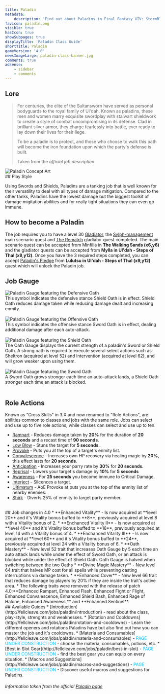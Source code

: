 ```yaml
---
title: Paladin
metadata:
    description: 'Find out about Paladins in Final Fantasy XIV: StormBlood patch 4.0. Learn about their job gauge and all the changes introducted to PLD with SB.'
favicon: paladin.png
visible: true
hasIcon: true
showSubpages: true
displayTitle: 'Paladin Class Guide'
shortTitle: Paladin
gameVersion: '4.0'
newsImageLarge: paladin-class-banner.jpg
comments: true
adsense:
    - sidebar
    - comments
---
```


## Lore
<div class="row">
  <div class="col-md-6">
      <blockquote>
          <p>For centuries, the elite of the Sultansworn have served as personal bodyguards to the royal family of Ul'dah. Known as paladins, these men and women marry exquisite swordplay with stalwart shieldwork to create a style of combat uncompromising in its defense. Clad in brilliant silver armor, they charge fearlessly into battle, ever ready to lay down their lives for their liege.</p>
          <p>To be a paladin is to protect, and those who choose to walk this path will become the iron foundation upon which the party's defense is built.</p>
          <footer>Taken from the <cite title="Source Title">official job description</cite></footer>
    </blockquote>
  </div>
  
  <div class="col-md-4">
      <img src="http://fellcleave.com/user/pages/04.jobs/09.paladin/paladin-concept-art.png" alt="Paladin Concept Art">
  </div>   
</div>
## Play Style

Using Swords and Shields, Paladins are a tanking job that is well known for their versatility to deal with all types of damage mitigation. Compared to the other tanks, Paladins have the lowest damage but the biggest toolkit of damage migitation abilities and for really tight situations they can even go immune.

## How to become a Paladin
The job requires you to have a level 30 [Gladiator](http://fellcleave.com/classes/gladiator), the [Sylph-management](http://xivdb.com/quest/66049/sylph-management) main scenario quest and [The Rematch](http://xivdb.com/quest/65801/the+rematch) gladiator quest completed. The main scenario quest can be accepted from Minfilia in **The Walking Sands (x6,y6)** and the gladiator quests can be accepted from **Mylla in Ul'dah - Steps of Thal (x9,y12)**. Once you have the 3 required steps completed, you can accept [Paladin's Pledge](http://xivdb.com/quest/66591/paladin's+pledge) from **Lulutsu in Ul'dah - Steps of Thal (x9,y12)** quest which will unlock the Paladin job. 

## Job Gauge
<div class="row">
  <div class="col-md-5">
 <img src="http://fellcleave.com/user/pages/04.jobs/09.paladin/paladin-job-gauge-defensive-oath.png" alt="Paladin Gauge featuring the Defensive Oath">
  </div>
   <div class="col-md-5">
     This symbol indicates the defensive stance Shield Oath is in effect. Shield Oath reduces damage taken while reducing damage dealt and increasing enmity.
  </div>   
</div>
<br />
<div class="row">
  <div class="col-md-5">
      <img src="http://fellcleave.com/user/pages/04.jobs/09.paladin/paladin-job-gauge-offensive-oath.png" alt="Paladin Gauge featuring the Offensive Oath">
  </div>
   <div class="col-md-5">
      This symbol indicates the offensive stance Sword Oath is in effect, dealing additional damage after each auto-attack.
  </div>   
</div>
<br />
<div class="row">
  <div class="col-md-5">
 <img src="http://fellcleave.com/user/pages/04.jobs/09.paladin/paladin-job-gauge-shield-oath.png" alt="Paladin Gauge featuring the Shield Oath">
  </div>
   <div class="col-md-5">
     The Oath Gauge displays the current strength of a paladin's Sword or Shield Oath. A strong oath is required to execute several select actions such as Sheltron (acquired at level 52) and Intervention (acquired at level 62), and will grow weaker upon using them.
  </div>   
</div>
<br />
<div class="row">
  <div class="col-md-5">
      <img src="http://fellcleave.com/user/pages/04.jobs/09.paladin/paladin-job-gauge-sword-oath.png" alt="Paladin Gauge featuring the Sword Oath">
  </div>
   <div class="col-md-5">
      A Sword Oath grows stronger each time an auto-attack lands, a Shield Oath stronger each time an attack is blocked.
  </div>   
</div>
<br />

## Role Actions
Known as "Cross Skills" in 3.X and now renamed to "Role Actions", are abilities common to classes and jobs with the same role.
Jobs can select and use up to five role actions, while classes can select and use up to ten.
* [Rampart](http://xivdb.com/action/7531/rampart) - Reduces damage taken by **20%** for the duration of **20 seconds** and a recast time of **90 seconds**.
* [Low Blow](http://xivdb.com/action/7540/low+blow) - Stuns the target for **5 seconds**.
* [Provoke](http://xivdb.com/action/7533/provoke) - Puts you at the top of a target's enmity list.
* [Convalescence](http://xivdb.com/action/7532/convalescence) - Increases own HP recovery via healing magic by **20%**, this effect lasts for **20 seconds**.
* [Anticipation](http://xivdb.com/action/7536/anticipation) - Increases your parry rate by **30%** for **20 seconds**.
* [Reprisal](http://xivdb.com/action/7535/reprisal) - Lowers your target's damage by **10%** for **5 seconds**
* [Awareness](http://xivdb.com/action/7534/awareness) - For **25 seconds** you become immune to Critical Damage.
* [Interject](http://xivdb.com/action/7538/interject) - Silcences a target.
* [Ultimatum](http://xivdb.com/action/7539/ultimatum) - AoE Provoke at puts you at the top of the enmity list of nearby enemies. 
* [Shirk](http://xivdb.com/action/7537/shirk) - Diverts 25% of enmity to target party member.

<br />
## Job changes in 4.0
* **Enhanced Vitality** - Is now acquired at **level 20** and it's Vitality bonus buffed to **8**, previously acquired at level 8 with a Vitality bonus of 2.
* **Enchanced Vitality II** - Is now acquired at **level 40** and it's Vitality bonus buffed to **18**, previously acquired at level 14 with a Vitality bonus of 4.
* **Enchanced Vitality III** - Is now acquired at **level 60** and it's Vitality bonus buffed to **24**, previously acquired at level 24 with a Vitality bonus of 6.
* **Oath Mastery** - New level 52 trait that increases Oath Gauge by 5 each time an auto attack lands while under the effect of Sword Oath, or an attack is blocked while under the effect of Shield Oath. Oath Gauge is halved when switching between the two Oaths
* **Divine Magic Mastery** - New level 64 trait that halves MP cost for all spells while preventing casting interruptions via damage taken.
* **Enhanced Cover** - New level 66 trait that reduces damage by players by 20% if they are inside the trait's active area.
* The following traits were removed with the release of patch 4.0:**Enhanced Rampart, Enhanced Flash, Enhanced Fight or Flight, Enhanced Convalescence, Enhanced Shield Bash, Enhanced Rage of Halone, Enhanced Awareness,** and **Enhanced Sentinel**.


<br />
## Available Guides
* [Introduction](http://fellcleave.com/jobs/paladin/introduction) - read about the class, play-style, strenghts and weaknesses.
* [Rotation and Cooldowns](http://fellcleave.com/jobs/paladin/rotation-and-cooldowns) - Learn the different openers and rotations Paladins have but also find out how you can master the job and it's cooldowns.
* [Materia and Consumables](http://fellcleave.com/jobs/paladin/materia-and-consumables) - <font color="#00c4ff">PAGE UNDER CONSTRUCTION</font> - choose the materia, consumables, potions, etc.
* [Best in Slot Gear](http://fellcleave.com/jobs/paladin/best-in-slot) - <font color="#00c4ff">PAGE UNDER CONSTRUCTION</font> - find the best gear you can equip on every situation.
* [Macros and Suggestions](http://fellcleave.com/jobs/paladin/macros-and-suggestions) - <font color="#00c4ff">PAGE UNDER CONSTRUCTION</font> - Discover useful macros and suggestions for Paladins.


###### Information taken from the official <a href="http://na.finalfantasyxiv.com/jobguide/paladin/">Paladin page</a>
